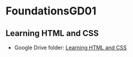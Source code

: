 # FoundationsGD01
## Learning HTML and CSS

* Google Drive folder: [Learning HTML and CSS][Learning HTML and CSS]












<!-- reference stuff   -->
[Learning HTML and CSS]: https://drive.google.com/a/templeton.vsb.bc.ca/folderview?id=0BysMfTbvAUUVNEF1RVlMWlFhbmc&usp=sharing#

